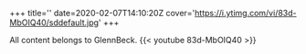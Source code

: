 +++
title=''
date=2020-02-07T14:10:20Z
cover='https://i.ytimg.com/vi/83d-MbOIQ40/sddefault.jpg'
+++

All content belongs to GlennBeck.
{{< youtube 83d-MbOIQ40 >}}
